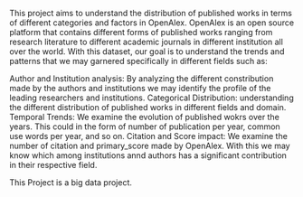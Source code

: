 This project aims to understand the distribution of published works in terms of different categories and factors in OpenAlex. OpenAlex is an open source platform that contains different forms of published works ranging from research literature to different academic journals in different institution all over the world. With this dataset, our goal is to understand the trends and patterns that we may garnered specifically in different fields such as:

Author and Institution analysis: By analyzing the different constribution made by the authors and institutions we may identify the profile of the leading researchers and institutions.
Categorical Distribution: understanding the different distribution of published works in different fields and domain.
Temporal Trends: We examine the evolution of published wokrs over the years. This could in the form of number of publication per year, common use words per year, and so on.
Citation and Score impact: We examine the number of citation and primary_score made by OpenAlex. With this we may know which among institutions annd authors has a significant contribution in their respective field.

This Project is a big data project. 
